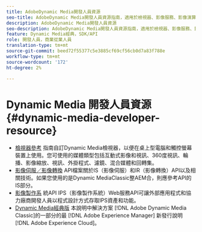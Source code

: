 ```yaml
---
title: AdobeDynamic Media開發人員資源
seo-title: AdobeDynamic Media開發人員資源指南，適用於檢視器、影像服務、影像演算和影像製作
description: AdobeDynamic Media開發人員資源
seo-description: AdobeDynamic Media開發人員資源指南，適用於檢視器、影像服務、影像演算和影像製作
feature: Dynamic Media經典，SDK/API
role: 開發人員，商業從業人員
translation-type: tm+mt
source-git-commit: beed72f55377c5e3885cf69cf56cb0d7a83f788e
workflow-type: tm+mt
source-wordcount: '172'
ht-degree: 2%

---
```



# Dynamic Media 開發人員資源{#dynamic-media-developer-resource}

* [檢視器參考](/help/aem-viewers-ref/homeviewers.md)<!-- (https://experienceleague.adobe.com/docs/dynamic-media-developer-resources/library/home.html?lang=en) -->
指南自訂Dynamic Media檢視器，以便在桌上型電腦和觸控螢幕裝置上使用。您可使用的媒體類型包括互動式影像和視訊、360度視訊、輪播、影像縮放、視訊、外掛程式、濾鏡、混合媒體和回轉集。
* [影像伺服／影像轉換](/help/aem-is-ir-api/homeisir.md)<!-- (https://experienceleague.adobe.com/docs/dynamic-media-developer-resources/image-serving-api/home.html?lang=en) -->
API檔案關於IS（影像伺服）和IR（影像轉換）API以及相關技術。如果您使用的是Dynamic MediaClassic整AEM合，則應參考API的IS部分。
* [影像製作系](/help/aem-ips-api/c-overview.md)
統API IPS（影像製作系統）Web服務API可讓外部應用程式和協力廠商開發人員以程式設計方式存取IPS資產和功能。
* [Dynamic Media經典版](/help/s7-release-notes/s7rn2017.md)
本說明中解決方案 [!DNL Adobe Dynamic Media Classic]的一部分的最 [!DNL Adobe Experience Manager] 新發行說明 [!DNL Adobe Experience Cloud]。